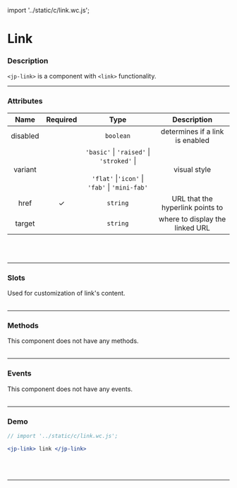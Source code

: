 import '../static/c/link.wc.js';

# Link

### Description

`<jp-link>` is a component with `<link>` functionality.
****

### Attributes

| **Name** | **Required** |                                              **Type**                                              |         **Description**          |
| :------: | :----------: | :------------------------------------------------------------------------------------------------: | :------------------------------: |
| disabled |              |                                             `boolean`                                              | determines if a link is enabled  |
| variant  |              | `'basic'` \| `'raised'` \| `'stroked'` \| <br></br> `'flat'` \|`'icon'` \| `'fab'` \| `'mini-fab'` |           visual style           |
|   href   |      ✓       |                                              `string`                                              | URL that the hyperlink points to |
|  target  |              |                                              `string`                                              | where to display the linked URL  |
<br></br>
****

### Slots

Used for customization of link's content.
<br></br>
****

### Methods

This component does not have any methods.
<br></br>
****

### Events

This component does not have any events.
<br></br>
****

### Demo

```jsx live
// import '../static/c/link.wc.js';

<jp-link> link </jp-link>
```
<br></br>
****
